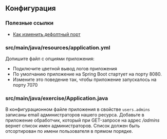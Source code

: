 ## Конфигурация

### Полезные ссылки

* [Как изменить дефолтный порт](https://www.baeldung.com/spring-boot-change-port)

### src/main/java/resources/application.yml

Допишите файл с опциями приложения:

* Подключите цветной вывод логов приложения
* По умолчанию приложение на Spring Boot стартует на порту 8080. 
* Измените это поведение так, чтобы приложение запускалось на порту 7070

### src/main/java/exercise/Application.java

В конфигурационном файле приложения в свойстве `users.admins` записаны email администраторов нашего ресурса. 
Добавьте в приложение обработчик, который при GET-запросе на адрес */admins* вернет список имен администраторов. 
Список должен быть отсортирован по имени пользователя в прямом порядке.
